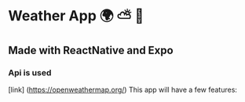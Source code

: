 # Weather App :earth_africa: :partly_sunny: :seedling:
## Made with ReactNative and Expo
### Api is used
[link] (https://openweathermap.org/)
This app will have a few features:
